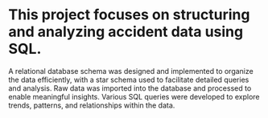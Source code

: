 # This project focuses on structuring and analyzing accident data using SQL.
A relational database schema was designed and implemented to organize the data efficiently, with a star
schema used to facilitate detailed queries and analysis. Raw data was imported into the 
database and processed to enable meaningful insights. Various SQL queries were developed 
to explore trends, patterns, and relationships within the data. 
